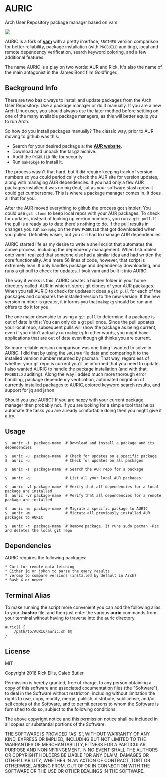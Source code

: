 # AURIC
Arch User Repository package manager based on vam.

<img src="https://i.imgur.com/8ZIisx8.png" />

AURIC is a fork of __[vam](https://github.com/calebabutler/vam)__ with a pretty interface, `SRCINFO` version comparison for better reliability, package installation (with `PKGBUILD` auditing), local and remote dependency verification, search keyword coloring, and a few additional features.

The name AURIC is a play on two words: AUR and Rick. It's also the name of the main antagonist in the James Bond film Goldfinger.

## Background Info
There are two basic ways to install and update packages from the Arch User Repository: Use a package manager or do it manually. If you are a new Arch Linux user, you should always use the later method before settling on one of the many available package managers, as this will better equip you to run Arch.

So how do you install packages manually? The classic way, prior to AUR moving to github was this:

* Search for your desired package at the __[AUR website](https://aur.archlinux.org/)__.
* Download and unpack the tar.gz archive.
* Audit the `PKGBUILD` file for security.
* Run `makepkge` to install it.

The process wasn't that hard, but it did require keeping track of version numbers so you could periodically check the AUR site for version updates, along with managing AUR dependencies. If you had only a few AUR packages installed it was no big deal, but as your software stash grew it could get cumbersome. This is where a package manager comes in. It does all that for you.

After the AUR moved everything to github the process got simpler: You could use `git clone` to keep local repos with your AUR packages. To check for updates, instead of looking up version numbers, you run a `git pull`. If the pull is already up to date there's nothing to do. If the pull results in changes you run `makepkg` on the new `PKGBUILD` that got downloaded when you pulled. Definitely easier, but you still had to manage AUR dependencies.

AURIC started life as my desire to write a shell script that automates the above process, including the dependency management. When I stumbled onto vam I realized that someone else had a similar idea and had written the core functionality. At a mere 56 lines of code, however, that script is extremely lean. It only handles package and dependency downloading, and runs a git pull to check for updates. I took vam and built it into AURIC.

The way it works is this: AURIC creates a hidden folder in your home directory called .AUR in which it stores git clones of your AUR packages. When you tell AURIC to check for updates it does a `git pull` for each of the packages and compares the installed version to the new version. If the new version number is greater, it informs you that `makepkg` should be run and offers to do it for you.

The one major downside to using a `git pull` to determine if a package is out of date is this: You can only do a git pull once. Since the pull updates your local repo, subsequent pulls will show the package as being current, even if you didn't actually run `makepkg`. In other words, you might have applications that are out of date even though git thinks you are current.

So more reliable version comparison was one thing I wanted to solve in AURIC. I did that by using the `SRCINFO` file data and comparing it to the installed version number returned by pacman. That way, regardless of whether your git repo is current you'll be informed that you need to update. I also wanted AURIC to handle the package installation (and with that, `PKGBUILD` auditing). Along the way I added much more thorough error handling, package dependency verification, automated migration of currently installed packages to AURIC, colored keyword search results, and support for jq and jshon.

Should you use AURIC? If you are happy with your current package manager then probably not. If you are looking for a simple tool that helps automate the tasks you are already comfortable doing then you might give it a try.

## Usage

    $  auric -i  package-name  # Download and install a package and its dependencies

    $  auric -u  package-name  # Check for updates on a specific package
    $  auric -u                # Check for updates on all packages

    $  auric -s  package-name  # Search the AUR repo for a package

    $  auric -q                # List all your local AUR packages

    $  auric -vl package-name  # Verify that all dependencies for a local package are installed
    $  auric -vr package-name  # Verify that all dependencies for a remote package are installed

    $  auric -m  package-name  # Migrate a specific package to AURIC
    $  auric -m                # Migrate all previously installed AUR packages to AURIC

    $  auric -r  package-name  # Remove package. It runs sudo pacman -Rsc and deletes the local git repo


## Dependencies
AURIC requires the following packages:

    * Curl for remote data fetching
    * Either jq or jshon to parse the query results
    * vercmp to compare versions (installed by default in Arch)
    * Bash 4 or newer


## Terminal Alias
To make running the script more convenient you can add the following alias to your __.bashrc__ file, and then just enter the various __auric__ commands from your terminal without having to traverse into the auric directory.

    auric() {
        /path/to/AURIC/auric.sh $@
    }

## License

MIT

Copyright 2018 Rick Ellis, Caleb Butler

Permission is hereby granted, free of charge, to any person obtaining a copy of this software and associated documentation files (the "Software"), to deal in the Software without restriction, including without limitation the rights to use, copy, modify, merge, publish, distribute, sublicense, and/or sell copies of the Software, and to permit persons to whom the Software is furnished to do so, subject to the following conditions:

The above copyright notice and this permission notice shall be included in all copies or substantial portions of the Software.

THE SOFTWARE IS PROVIDED "AS IS", WITHOUT WARRANTY OF ANY KIND, EXPRESS OR IMPLIED, INCLUDING BUT NOT LIMITED TO THE WARRANTIES OF MERCHANTABILITY, FITNESS FOR A PARTICULAR PURPOSE AND NONINFRINGEMENT. IN NO EVENT SHALL THE AUTHORS OR COPYRIGHT HOLDERS BE LIABLE FOR ANY CLAIM, DAMAGES OR OTHER LIABILITY, WHETHER IN AN ACTION OF CONTRACT, TORT OR OTHERWISE, ARISING FROM, OUT OF OR IN CONNECTION WITH THE SOFTWARE OR THE USE OR OTHER DEALINGS IN THE SOFTWARE.